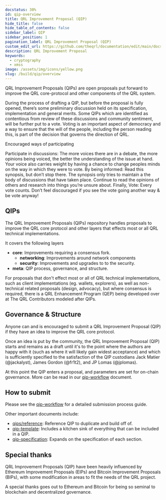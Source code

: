 ```yaml
---
docstatus: 30%
id: qip-overview
title: QRL Improvement Proposal (QIP)
hide_title: false
hide_table_of_contents: false
sidebar_label: QIP
sidebar_position: 1
pagination_label: QRL Improvement Proposal (QIP)
custom_edit_url: https://github.com/theqrl/documentation/edit/main/docs/Build/QIP/qip.md
description: QRL Improvement Proposal
keywords:
  - cryptography
  - xmss
image: /assets/img/icons/yellow.png
slug: /build/qip/overview
---
```



QRL Improvement Proposals (QIPs) are open proposals put forward to improve the QRL core-protocol and other components of the QRL system.

During the process of drafting a QIP, but before the proposal is fully opened, there’s some preliminary discussion held on its specification, implementation and general merits. Some QIPs which are identified as contentious from review of these discussions and community sentiment, will be further put to a vote. Voting is an important aspect of democracy and a way to ensure that the will of the people, including the person reading this, is part of the decision that governs the direction of QRL.

Encouraged ways of participating

Participate in discussions: The more voices there are in a debate, the more opinions being voiced, the better the understanding of the issue at hand. Your voice also carries weight by having a chance to change peoples minds on the way in which they were to vote.
By being informed: Read this synopsis, but don’t stop there. The synopsis only tries to maintain a the body of discussions that have taken place. Continue to read the opinions of others and research into things you’re unsure about.
Finally, Vote: Every vote counts. Don’t feel discouraged if you see the vote going another way & be vote anyway!

## QIPs

The QRL Improvement Proposals (QIPs) repository handles proposals to improve the QRL core protocol and other layers that effects most or all QRL technical implementations. 

It covers the following layers

- **core**: Improvements requiring a consensus fork.
  - **networking**: Improvements around network components
  - **security**: Improvements and upgrades to to the security.
- **meta**: QIP process, governance, and structure.

For proposals that don't effect most or all of QRL technical implementations, such as client implementations (eg. wallets, explorers), as well as non-technical related proposals (design, advocacy), but where consensus is required, there is a QRL Enhancement Program (QEP) being developed over at The QRL Contributors modeled after QIPs.

## Governance & Structure

Anyone can and is encouraged to submit a QRL Improvement Proposal (QIP) if they have an idea to improve the QRL core protocol.

Once an idea is put by the community, the QRL Improvement Proposal (QIP) starts and remains as a draft until it's to the point where the authors are happy with it (such as where it will likely gain widest acceptance) and which is sufficiently specified to the satisfaction of the QIP custodians Jack Matier (@jackalyst), James Gordon (@fr1t2), and JP Lomas (@jplomas).  

At this point the QIP enters a proposal, and parameters are set for on-chain governance. More can be read in our [qip-workflow](/build/qip/qip-workflow) document.

## How to submit

Please see the [qip-workflow](/build/qip/qip-workflow) for a detailed submission process guide.

Other important documents include:

- [qips/reference](/build/qip/qip-reference): Reference QIP to duplicate and build off of.
- [qip-template](/build/qip/qip-template): Includes a kitchen sink of everything that can be included in a QIP.
- [qip-specification](/build/qip/qip-specification): Expands on the specification of each section.

## Special thanks

QRL Improvement Proposals (QIP) have been heavily influenced by Ethereum Improvement Proposals (EIPs) and Bitcoin Improvement Proposals (BIPs), with some modification in areas to fit the needs of the QRL project.

A special thanks goes out to Ethereum and Bitcoin for being so seminal to blockchain and decentralized governance.